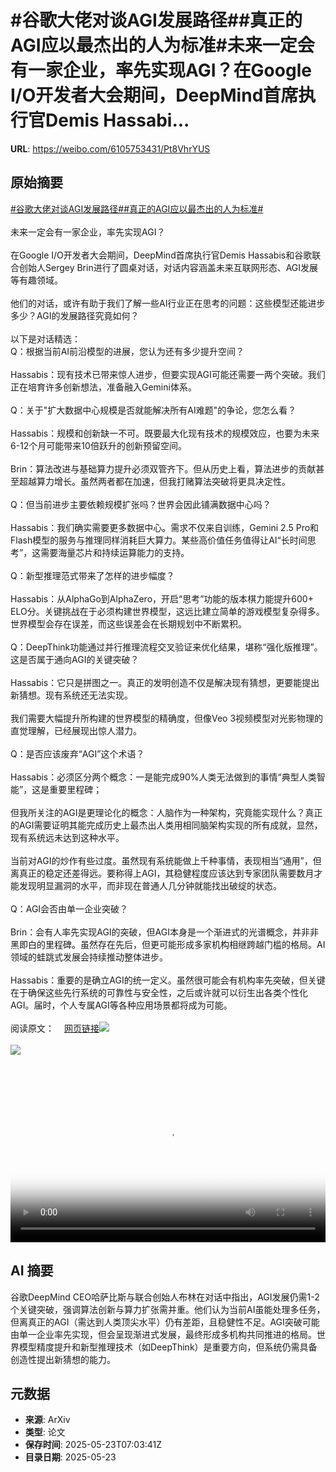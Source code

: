 # #谷歌大佬对谈AGI发展路径##真正的AGI应以最杰出的人为标准#未来一定会有一家企业，率先实现AGI？在Google I/O开发者大会期间，DeepMind首席执行官Demis Hassabi...

**URL**: https://weibo.com/6105753431/Pt8VhrYUS

## 原始摘要

<a href="https://m.weibo.cn/search?containerid=231522type%3D1%26t%3D10%26q%3D%23%E8%B0%B7%E6%AD%8C%E5%A4%A7%E4%BD%AC%E5%AF%B9%E8%B0%88AGI%E5%8F%91%E5%B1%95%E8%B7%AF%E5%BE%84%23&amp;extparam=%23%E8%B0%B7%E6%AD%8C%E5%A4%A7%E4%BD%AC%E5%AF%B9%E8%B0%88AGI%E5%8F%91%E5%B1%95%E8%B7%AF%E5%BE%84%23" data-hide=""><span class="surl-text">#谷歌大佬对谈AGI发展路径#</span></a><a href="https://m.weibo.cn/search?containerid=231522type%3D1%26t%3D10%26q%3D%23%E7%9C%9F%E6%AD%A3%E7%9A%84AGI%E5%BA%94%E4%BB%A5%E6%9C%80%E6%9D%B0%E5%87%BA%E7%9A%84%E4%BA%BA%E4%B8%BA%E6%A0%87%E5%87%86%23&amp;extparam=%23%E7%9C%9F%E6%AD%A3%E7%9A%84AGI%E5%BA%94%E4%BB%A5%E6%9C%80%E6%9D%B0%E5%87%BA%E7%9A%84%E4%BA%BA%E4%B8%BA%E6%A0%87%E5%87%86%23" data-hide=""><span class="surl-text">#真正的AGI应以最杰出的人为标准#</span></a><br><br>未来一定会有一家企业，率先实现AGI？<br><br>在Google I/O开发者大会期间，DeepMind首席执行官Demis Hassabis和谷歌联合创始人Sergey Brin进行了圆桌对话，对话内容涵盖未来互联网形态、AGI发展等有趣领域。<br><br>他们的对话，或许有助于我们了解一些AI行业正在思考的问题：这些模型还能进步多少？AGI的发展路径究竟如何？<br><br>以下是对话精选：<br>Q：根据当前AI前沿模型的进展，您认为还有多少提升空间？<br><br>Hassabis：现有技术已带来惊人进步，但要实现AGI可能还需要一两个突破。我们正在培育许多创新想法，准备融入Gemini体系。<br><br>Q：关于"扩大数据中心规模是否就能解决所有AI难题"的争论，您怎么看？<br><br>Hassabis：规模和创新缺一不可。既要最大化现有技术的规模效应，也要为未来6-12个月可能带来10倍跃升的创新预留空间。<br><br>Brin：算法改进与基础算力提升必须双管齐下。但从历史上看，算法进步的贡献甚至超越算力增长。虽然两者都在加速，但我打赌算法突破将更具决定性。<br><br>Q：但当前进步主要依赖规模扩张吗？世界会因此铺满数据中心吗？<br><br>Hassabis：我们确实需要更多数据中心。需求不仅来自训练，Gemini 2.5 Pro和Flash模型的服务与推理同样消耗巨大算力。某些高价值任务值得让AI“长时间思考”，这需要海量芯片和持续运算能力的支持。<br><br>Q：新型推理范式带来了怎样的进步幅度？<br><br>Hassabis：从AlphaGo到AlphaZero，开启“思考”功能的版本棋力能提升600+ ELO分。关键挑战在于必须构建世界模型，这远比建立简单的游戏模型复杂得多。世界模型会存在误差，而这些误差会在长期规划中不断累积。<br><br>Q：DeepThink功能通过并行推理流程交叉验证来优化结果，堪称“强化版推理”。这是否属于通向AGI的关键突破？<br><br>Hassabis：它只是拼图之一。真正的发明创造不仅是解决现有猜想，更要能提出新猜想。现有系统还无法实现。<br><br>我们需要大幅提升所构建的世界模型的精确度，但像Veo 3视频模型对光影物理的直觉理解，已经展现出惊人潜力。<br><br>Q：是否应该废弃“AGI”这个术语？<br><br>Hassabis：必须区分两个概念：一是能完成90%人类无法做到的事情“典型人类智能”，这是重要里程碑；<br><br>但我所关注的AGI是更理论化的概念：人脑作为一种架构，究竟能实现什么？真正的AGI需要证明其能完成历史上最杰出人类用相同脑架构实现的所有成就，显然，现有系统远未达到这种水平。<br><br>当前对AGI的炒作有些过度。虽然现有系统能做上千种事情，表现相当“通用”，但离真正的稳定还差得远。要称得上AGI，其稳健程度应该达到专家团队需要数月才能发现明显漏洞的水平，而非现在普通人几分钟就能找出破绽的状态。<br><br>Q：AGI会否由单一企业突破？<br><br>Brin：会有人率先实现AGI的突破，但AGI本身是一个渐进式的光谱概念，并非非黑即白的里程碑。虽然存在先后，但更可能形成多家机构相继跨越门槛的格局。AI领域的蛙跳式发展会持续推动整体进步。<br><br>Hassabis：重要的是确立AGI的统一定义。虽然很可能会有机构率先突破，但关键在于确保这些先行系统的可靠性与安全性，之后或许就可以衍生出各类个性化AGI。届时，个人专属AGI等各种应用场景都将成为可能。<br><br>阅读原文：<a href="https://weibo.cn/sinaurl?u=https%3A%2F%2Fwww.bigtechnology.com%2Fp%2Fdemis-hassabis-and-sergey-brin-on" data-hide=""><span class="url-icon"><img style="width: 1rem;height: 1rem" src="https://h5.sinaimg.cn/upload/2015/09/25/3/timeline_card_small_web_default.png" referrerpolicy="no-referrer"></span><span class="surl-text">网页链接</span></a><img style="" src="https://tvax3.sinaimg.cn/large/006Fd7o3gy1i1pd31kzadj30zk0jbn6q.jpg" referrerpolicy="no-referrer"><br><br><img style="" src="https://tvax3.sinaimg.cn/large/006Fd7o3ly1i1pd5tllmdj30k00k0jsc.jpg" referrerpolicy="no-referrer"><br><br><br clear="both"><div style="clear: both"></div><video controls="controls" poster="https://tvax3.sinaimg.cn/orj480/006Fd7o3ly1i1pd5syy7pj30k00k0jsc.jpg" style="width: 100%"><source src="https://f.video.weibocdn.com/o0/2FIywrB7lx08ot1rqI4g01041200J6yh0E010.mp4?label=mp4_720p&amp;template=720x720.24.0&amp;ori=0&amp;ps=1CwnkDw1GXwCQx&amp;Expires=1747987263&amp;ssig=UcEtrnZime&amp;KID=unistore,video"><source src="https://f.video.weibocdn.com/o0/mLKoPFJBlx08ot1qMYHu01041200noAJ0E010.mp4?label=mp4_hd&amp;template=540x540.24.0&amp;ori=0&amp;ps=1CwnkDw1GXwCQx&amp;Expires=1747987263&amp;ssig=qHfEoI5F5I&amp;KID=unistore,video"><source src="https://f.video.weibocdn.com/o0/CTvrR4nIlx08ot1qvSMU01041200bu8y0E010.mp4?label=mp4_ld&amp;template=360x360.24.0&amp;ori=0&amp;ps=1CwnkDw1GXwCQx&amp;Expires=1747987263&amp;ssig=07nJ3b4Yw2&amp;KID=unistore,video"><p>视频无法显示，请前往<a href="https://video.weibo.com/show?fid=1034%3A5169457346052105" target="_blank" rel="noopener noreferrer">微博视频</a>观看。</p></video>

## AI 摘要

谷歌DeepMind CEO哈萨比斯与联合创始人布林在对话中指出，AGI发展仍需1-2个关键突破，强调算法创新与算力扩张需并重。他们认为当前AI虽能处理多任务，但离真正的AGI（需达到人类顶尖水平）仍有差距，且稳健性不足。AGI突破可能由单一企业率先实现，但会呈现渐进式发展，最终形成多机构共同推进的格局。世界模型精度提升和新型推理技术（如DeepThink）是重要方向，但系统仍需具备创造性提出新猜想的能力。

## 元数据

- **来源**: ArXiv
- **类型**: 论文
- **保存时间**: 2025-05-23T07:03:41Z
- **目录日期**: 2025-05-23
